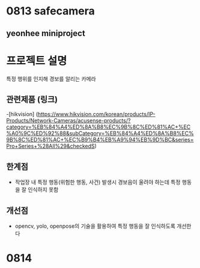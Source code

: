 0813
safecamera
=============
yeonhee miniproject
-------------

# 프로젝트 설명
특정 행위를 인지해 경보를 알리는 카메라

## 관련제품 (링크)
-[hikvision] (https://www.hikvision.com/korean/products/IP-Products/Network-Cameras/acusense-products/?category=%EB%84%A4%ED%8A%B8%EC%9B%8C%ED%81%AC+%EC%A0%9C%ED%92%88&subCategory=%EB%84%A4%ED%8A%B8%EC%9B%8C%ED%81%AC+%EC%B9%B4%EB%A9%94%EB%9D%BC&series=Pro+Series+%28All%29&checkedS)

## 한계점
- 작업장 내 특정 행동(위험한 행동, 사건) 발생시 경보음이 울려야 하는데 특정 행동을 잘 인식하지 못함

## 개선점
- opencv, yolo, openpose의 기술을 활용하여 특정 행동을 잘 인식하도록 개선한다

0814
======